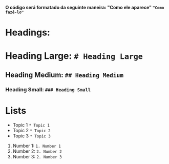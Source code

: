 **O código será formatado da seguinte maneira: "Como ele aparece" `"Como fazê-lo"`**

# **Headings:**

# Heading Large: `# Heading Large`
## Heading Medium: `## Heading Medium`
### Heading Small: `### Heading Small`

# **Lists**

* Topic 1 `* Topic 1`
* Topic 2 `* Topic 2`
* Topic 3 `* Topic 3`

1. Number 1: `1. Number 1`
2. Number 2: `2. Number 2`
2. Number 3: `2. Number 3`